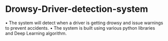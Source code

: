 # Drowsy-Driver-detection-system
•	The system will detect when a driver is getting drowsy and issue warnings to prevent accidents.
•	The system is built using various python libraries and Deep Learning algorithm.

